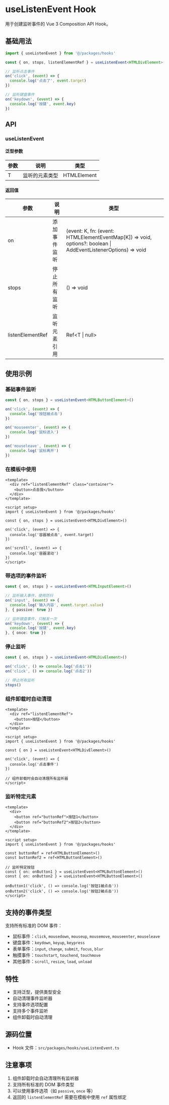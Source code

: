 # useListenEvent Hook

用于创建监听事件的 Vue 3 Composition API Hook。

## 基础用法

```typescript
import { useListenEvent } from '@/packages/hooks'

const { on, stops, listenElementRef } = useListenEvent<HTMLDivElement>()

// 监听点击事件
on('click', (event) => {
  console.log('点击了', event.target)
})

// 监听键盘事件
on('keydown', (event) => {
  console.log('按键', event.key)
})
```

## API

### useListenEvent

#### 泛型参数

| 参数 | 说明           | 类型        |
| ---- | -------------- | ----------- |
| T    | 监听的元素类型 | HTMLElement |

#### 返回值

| 参数             | 说明         | 类型                                                                                                          |
| ---------------- | ------------ | ------------------------------------------------------------------------------------------------------------- |
| on               | 添加事件监听 | (event: K, fn: (event: HTMLElementEventMap[K]) => void, options?: boolean \| AddEventListenerOptions) => void |
| stops            | 停止所有监听 | () => void                                                                                                    |
| listenElementRef | 监听元素引用 | Ref<T \| null>                                                                                                |

## 使用示例

### 基础事件监听

```typescript
const { on, stops } = useListenEvent<HTMLButtonElement>()

on('click', (event) => {
  console.log('按钮被点击')
})

on('mouseenter', (event) => {
  console.log('鼠标进入')
})

on('mouseleave', (event) => {
  console.log('鼠标离开')
})
```

### 在模板中使用

```vue
<template>
  <div ref="listenElementRef" class="container">
    <button>点击我</button>
  </div>
</template>

<script setup>
import { useListenEvent } from '@/packages/hooks'

const { on, stops } = useListenEvent<HTMLDivElement>()

on('click', (event) => {
  console.log('容器被点击', event.target)
})

on('scroll', (event) => {
  console.log('容器滚动')
})
</script>
```

### 带选项的事件监听

```typescript
const { on, stops } = useListenEvent<HTMLInputElement>()

// 监听输入事件，使用防抖
on('input', (event) => {
  console.log('输入内容', event.target.value)
}, { passive: true })

// 监听键盘事件，只触发一次
on('keydown', (event) => {
  console.log('按键', event.key)
}, { once: true })
```

### 停止监听

```typescript
const { on, stops } = useListenEvent<HTMLDivElement>()

on('click', () => console.log('点击1'))
on('click', () => console.log('点击2'))

// 停止所有监听
stops()
```

### 组件卸载时自动清理

```vue
<template>
  <div ref="listenElementRef">
    <button>按钮</button>
  </div>
</template>

<script setup>
import { useListenEvent } from '@/packages/hooks'

const { on } = useListenEvent<HTMLDivElement>()

on('click', (event) => {
  console.log('点击事件')
})

// 组件卸载时会自动清理所有监听器
</script>
```

### 监听特定元素

```vue
<template>
  <div>
    <button ref="buttonRef">按钮1</button>
    <button ref="buttonRef2">按钮2</button>
  </div>
</template>

<script setup>
import { useListenEvent } from '@/packages/hooks'

const buttonRef = ref<HTMLButtonElement>()
const buttonRef2 = ref<HTMLButtonElement>()

// 监听特定按钮
const { on: onButton1 } = useListenEvent<HTMLButtonElement>()
const { on: onButton2 } = useListenEvent<HTMLButtonElement>()

onButton1('click', () => console.log('按钮1被点击'))
onButton2('click', () => console.log('按钮2被点击'))
</script>
```

## 支持的事件类型

支持所有标准的 DOM 事件：

- 鼠标事件：`click`, `mousedown`, `mouseup`, `mousemove`, `mouseenter`, `mouseleave`
- 键盘事件：`keydown`, `keyup`, `keypress`
- 表单事件：`input`, `change`, `submit`, `focus`, `blur`
- 触摸事件：`touchstart`, `touchend`, `touchmove`
- 其他事件：`scroll`, `resize`, `load`, `unload`

## 特性

- 支持泛型，提供类型安全
- 自动清理事件监听器
- 支持事件选项配置
- 支持多个事件监听
- 组件卸载时自动清理

## 源码位置

- Hook 文件：`src/packages/hooks/useListenEvent.ts`

## 注意事项

1. 组件卸载时会自动清理所有监听器
2. 支持所有标准的 DOM 事件类型
3. 可以使用事件选项（如 `passive`, `once` 等）
4. 返回的 `listenElementRef` 需要在模板中使用 `ref` 属性绑定
